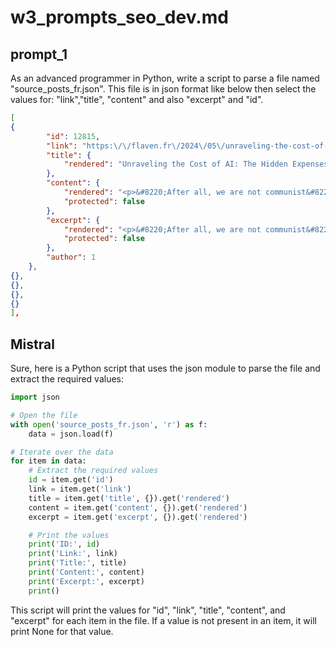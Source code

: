 # w3_prompts_seo_dev.md

## prompt_1
As an advanced programmer in Python, write a script to parse a file named "source_posts_fr.json". This file is in json format like below then select the values for: "link","title", "content" and also "excerpt" and "id".

```json
[
{
        "id": 12815,
        "link": "https:\/\/flaven.fr\/2024\/05\/unraveling-the-cost-of-ai-the-hidden-expenses-of-api-keys-and-pay-as-you-go-pricing-in-ai-based-products\/",
        "title": {
            "rendered": "Unraveling the Cost of AI: The Hidden Expenses of API Keys and Pay-as-You-Go Pricing in AI-Based Products"
        },
        "content": {
            "rendered": "<p>&#8220;After all, we are not communist&#8221; says Emilio &#8220;The Wolf&#8221; Barzini in the Godafather* and indeed despite the virtuous storytelling, IA is here to make money and to make a lot&#8230; <\/p>\n<p><b>For this post, you can find all files, mostly prompts, on my GitHub account...",
            "protected": false
        },
        "excerpt": {
            "rendered": "<p>&#8220;After all, we are not communist&#8221; says Emilio &#8220;The Wolf&#8221; Barzini in the Godafather* and indeed despite the virtuous storytelling, IA is here to make&hellip; <\/p>\n<p class=\"text-center\"><a href=\"https:\/\/flaven.fr\/2024\/05\/unraveling-the-cost-of-ai-the-hidden-expenses-of-api-keys-and-pay-as-you-go-pricing-in-ai-based-products\/\" class=\"more-link\">Continue reading &rarr; <span class=\"screen-reader-text\">Unraveling the Cost of AI: The Hidden Expenses of API Keys and Pay-as-You-Go Pricing in AI-Based Products<\/span><\/a><\/p>\n",
            "protected": false
        },
        "author": 1
    },
{},
{},
{},
{}
],

```



## Mistral

Sure, here is a Python script that uses the json module to parse the file and extract the required values:

```python
import json

# Open the file
with open('source_posts_fr.json', 'r') as f:
    data = json.load(f)

# Iterate over the data
for item in data:
    # Extract the required values
    id = item.get('id')
    link = item.get('link')
    title = item.get('title', {}).get('rendered')
    content = item.get('content', {}).get('rendered')
    excerpt = item.get('excerpt', {}).get('rendered')

    # Print the values
    print('ID:', id)
    print('Link:', link)
    print('Title:', title)
    print('Content:', content)
    print('Excerpt:', excerpt)
    print()
```

This script will print the values for "id", "link", "title", "content", and "excerpt" for each item in the file. If a value is not present in an item, it will print None for that value.
